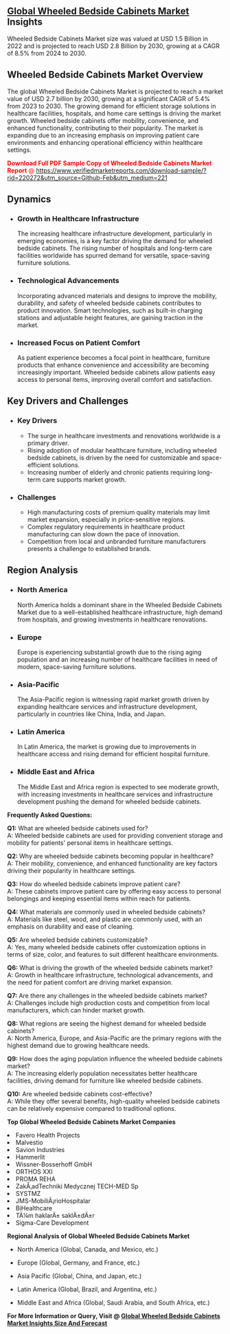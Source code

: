 <h2><a href="https://www.verifiedmarketreports.com/download-sample/?rid=220272&amp;utm_source=Github&amp;utm_medium=221" target="_blank">Global Wheeled Bedside Cabinets Market</a> Insights</h2><p>Wheeled Bedside Cabinets Market size was valued at USD 1.5 Billion in 2022 and is projected to reach USD 2.8 Billion by 2030, growing at a CAGR of 8.5% from 2024 to 2030.</p><p> <h2>Wheeled Bedside Cabinets Market Overview</h2> <p>The global Wheeled Bedside Cabinets Market is projected to reach a market value of USD 2.7 billion by 2030, growing at a significant CAGR of 5.4% from 2023 to 2030. The growing demand for efficient storage solutions in healthcare facilities, hospitals, and home care settings is driving the market growth. Wheeled bedside cabinets offer mobility, convenience, and enhanced functionality, contributing to their popularity. The market is expanding due to an increasing emphasis on improving patient care environments and enhancing operational efficiency within healthcare settings.</p> <p><p><span class=""><span style="color: #ff0000;"><strong>Download Full PDF Sample Copy of Wheeled Bedside Cabinets Market Report</strong> @ </span><a href="https://www.verifiedmarketreports.com/download-sample/?rid=220272&amp;utm_source=Github-Feb&amp;utm_medium=221" target="_blank">https://www.verifiedmarketreports.com/download-sample/?rid=220272&amp;utm_source=Github-Feb&amp;utm_medium=221</a></span></p></p> <h2>Dynamics</h2> <ul> <li><h3>Growth in Healthcare Infrastructure</h3> The increasing healthcare infrastructure development, particularly in emerging economies, is a key factor driving the demand for wheeled bedside cabinets. The rising number of hospitals and long-term care facilities worldwide has spurred demand for versatile, space-saving furniture solutions.</li> <li><h3>Technological Advancements</h3> Incorporating advanced materials and designs to improve the mobility, durability, and safety of wheeled bedside cabinets contributes to product innovation. Smart technologies, such as built-in charging stations and adjustable height features, are gaining traction in the market.</li> <li><h3>Increased Focus on Patient Comfort</h3> As patient experience becomes a focal point in healthcare, furniture products that enhance convenience and accessibility are becoming increasingly important. Wheeled bedside cabinets allow patients easy access to personal items, improving overall comfort and satisfaction.</li> </ul> <h2>Key Drivers and Challenges</h2> <ul> <li><h3>Key Drivers</h3> <ul> <li>The surge in healthcare investments and renovations worldwide is a primary driver.</li> <li>Rising adoption of modular healthcare furniture, including wheeled bedside cabinets, is driven by the need for customizable and space-efficient solutions.</li> <li>Increasing number of elderly and chronic patients requiring long-term care supports market growth.</li> </ul> </li> <li><h3>Challenges</h3> <ul> <li>High manufacturing costs of premium quality materials may limit market expansion, especially in price-sensitive regions.</li> <li>Complex regulatory requirements in healthcare product manufacturing can slow down the pace of innovation.</li> <li>Competition from local and unbranded furniture manufacturers presents a challenge to established brands.</li> </ul> </li> </ul> <h2>Region Analysis</h2> <ul> <li><h3>North America</h3> North America holds a dominant share in the Wheeled Bedside Cabinets Market due to a well-established healthcare infrastructure, high demand from hospitals, and growing investments in healthcare renovations.</li> <li><h3>Europe</h3> Europe is experiencing substantial growth due to the rising aging population and an increasing number of healthcare facilities in need of modern, space-saving furniture solutions.</li> <li><h3>Asia-Pacific</h3> The Asia-Pacific region is witnessing rapid market growth driven by expanding healthcare services and infrastructure development, particularly in countries like China, India, and Japan.</li> <li><h3>Latin America</h3> In Latin America, the market is growing due to improvements in healthcare access and rising demand for efficient hospital furniture.</li> <li><h3>Middle East and Africa</h3> The Middle East and Africa region is expected to see moderate growth, with increasing investments in healthcare services and infrastructure development pushing the demand for wheeled bedside cabinets.</li> </ul> <p><strong>Frequently Asked Questions:</strong></p> <p><strong>Q1:</strong> What are wheeled bedside cabinets used for? <br> A: Wheeled bedside cabinets are used for providing convenient storage and mobility for patients' personal items in healthcare settings.</p> <p><strong>Q2:</strong> Why are wheeled bedside cabinets becoming popular in healthcare? <br> A: Their mobility, convenience, and enhanced functionality are key factors driving their popularity in healthcare settings.</p> <p><strong>Q3:</strong> How do wheeled bedside cabinets improve patient care? <br> A: These cabinets improve patient care by offering easy access to personal belongings and keeping essential items within reach for patients.</p> <p><strong>Q4:</strong> What materials are commonly used in wheeled bedside cabinets? <br> A: Materials like steel, wood, and plastic are commonly used, with an emphasis on durability and ease of cleaning.</p> <p><strong>Q5:</strong> Are wheeled bedside cabinets customizable? <br> A: Yes, many wheeled bedside cabinets offer customization options in terms of size, color, and features to suit different healthcare environments.</p> <p><strong>Q6:</strong> What is driving the growth of the wheeled bedside cabinets market? <br> A: Growth in healthcare infrastructure, technological advancements, and the need for patient comfort are driving market expansion.</p> <p><strong>Q7:</strong> Are there any challenges in the wheeled bedside cabinets market? <br> A: Challenges include high production costs and competition from local manufacturers, which can hinder market growth.</p> <p><strong>Q8:</strong> What regions are seeing the highest demand for wheeled bedside cabinets? <br> A: North America, Europe, and Asia-Pacific are the primary regions with the highest demand due to growing healthcare needs.</p> <p><strong>Q9:</strong> How does the aging population influence the wheeled bedside cabinets market? <br> A: The increasing elderly population necessitates better healthcare facilities, driving demand for furniture like wheeled bedside cabinets.</p> <p><strong>Q10:</strong> Are wheeled bedside cabinets cost-effective? <br> A: While they offer several benefits, high-quality wheeled bedside cabinets can be relatively expensive compared to traditional options.</p> </p><p><strong>Top Global Wheeled Bedside Cabinets Market Companies</strong></p><div data-test-id=""><p><li>Favero Health Projects</li><li> Malvestio</li><li> Savion Industries</li><li> Hammerlit</li><li> Wissner-Bosserhoff GmbH</li><li> ORTHOS XXI</li><li> PROMA REHA</li><li> ZakÅ‚adTechniki Medycznej TECH-MED Sp</li><li> SYSTMZ</li><li> JMS-MobiliÃ¡rioHospitalar</li><li> BiHealthcare</li><li> TÃ¼m haklarÄ± saklÄ±dÄ±r</li><li> Sigma-Care Development</li></p><div><strong>Regional Analysis of&nbsp;Global Wheeled Bedside Cabinets Market</strong></div><ul><li dir="ltr"><p dir="ltr">North America&nbsp;(Global, Canada, and Mexico, etc.)</p></li><li dir="ltr"><p dir="ltr">Europe (Global, Germany, and France, etc.)</p></li><li dir="ltr"><p dir="ltr">Asia Pacific&nbsp;(Global, China, and Japan, etc.)</p></li><li dir="ltr"><p dir="ltr">Latin America&nbsp;(Global, Brazil, and Argentina, etc.)</p></li><li dir="ltr">Middle East and Africa&nbsp;(Global, Saudi Arabia, and South Africa, etc.)</li></ul><p><strong>For More Information or Query, Visit @&nbsp;</strong><strong><a href="https://www.verifiedmarketreports.com/product/wheeled-bedside-cabinets-market/?utm_source=Github&amp;utm_medium=221" target="_blank">Global Wheeled Bedside Cabinets Market Insights Size And Forecast</a></strong></p></div>
